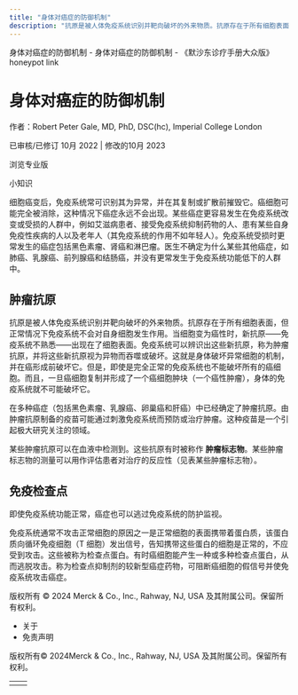 ```yaml
---
title: "身体对癌症的防御机制"
description: "抗原是被人体免疫系统识别并靶向破坏的外来物质。抗原存在于所有细胞表面，但正常情况下免疫系统不会对自身细胞发生作用。当细胞变为癌性时，新抗原——免疫系统不熟悉——出现在了细胞表面。免疫系统可以辨识出这些新抗原，称为肿瘤抗原，并将这些新抗原视为异物而吞噬或破坏。这就是身体破坏异常细胞的机制，并在癌形成前破坏它。但是，即使是完全正常的免疫系统也不能破坏所有的癌细胞。而且，一旦癌细胞复制并形成了一个癌细胞肿块（一个癌性肿瘤），身体的免疫系统就不可能破坏它。"
---
```


﻿身体对癌症的防御机制 \- 身体对癌症的防御机制 \- 《默沙东诊疗手册大众版》 honeypot link

# 身体对癌症的防御机制

作者：Robert Peter Gale, MD, PhD, DSC(hc), Imperial College London

已审核/已修订 10月 2022 \| 修改的10月 2023

浏览专业版

小知识

细胞癌变后，免疫系统常可识别其为异常，并在其复制或扩散前摧毁它。癌细胞可能完全被消除，这种情况下癌症永远不会出现。某些癌症更容易发生在免疫系统改变或受损的人群中，例如艾滋病患者、接受免疫系统抑制药物的人、患有某些自身免疫性疾病的人以及老年人（其免疫系统的作用不如年轻人）。免疫系统受损时更常发生的癌症包括黑色素瘤、肾癌和淋巴瘤。医生不确定为什么某些其他癌症，如肺癌、乳腺癌、前列腺癌和结肠癌，并没有更常发生于免疫系统功能低下的人群中。

## 肿瘤抗原

抗原是被人体免疫系统识别并靶向破坏的外来物质。抗原存在于所有细胞表面，但正常情况下免疫系统不会对自身细胞发生作用。当细胞变为癌性时，新抗原——免疫系统不熟悉——出现在了细胞表面。免疫系统可以辨识出这些新抗原，称为肿瘤抗原，并将这些新抗原视为异物而吞噬或破坏。这就是身体破坏异常细胞的机制，并在癌形成前破坏它。但是，即使是完全正常的免疫系统也不能破坏所有的癌细胞。而且，一旦癌细胞复制并形成了一个癌细胞肿块（一个癌性肿瘤），身体的免疫系统就不可能破坏它。

在多种癌症（包括黑色素瘤、乳腺癌、卵巢癌和肝癌）中已经确定了肿瘤抗原。由肿瘤抗原制备的疫苗可能通过刺激免疫系统而预防或治疗肿瘤。这种疫苗是一个引起极大研究关注的领域。

某些肿瘤抗原可以在血液中检测到。这些抗原有时被称作 **肿瘤标志物**。某些肿瘤标志物的测量可以用作评估患者对治疗的反应性（见表某些肿瘤标志物）。

## 免疫检查点

即使免疫系统功能正常，癌症也可以逃过免疫系统的防护监视。

免疫系统通常不攻击正常细胞的原因之一是正常细胞的表面携带着蛋白质，该蛋白质向循环免疫细胞（T 细胞）发出信号，告知携带这些蛋白的细胞是正常的，不应受到攻击。这些被称为检查点蛋白。有时癌细胞能产生一种或多种检查点蛋白，从而逃脱攻击。称为检查点抑制剂的较新型癌症药物，可阻断癌细胞的假信号并使免疫系统攻击癌症。



版权所有 © 2024
Merck & Co., Inc., Rahway, NJ, USA 及其附属公司。保留所有权利。

- 关于
- 免责声明

版权所有© 2024Merck & Co., Inc., Rahway, NJ, USA 及其附属公司。保留所有权利。

|     |     |
| --- | --- |
|  |  |